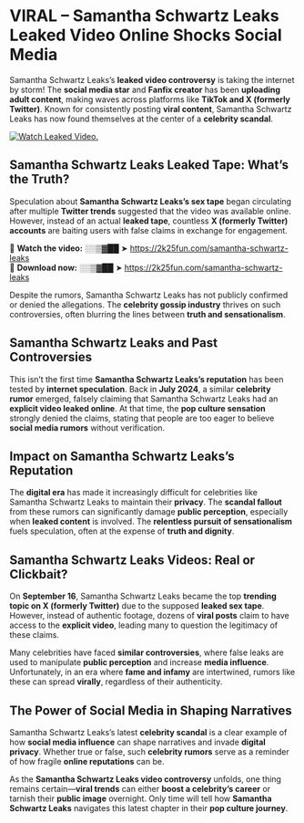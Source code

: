 # VIRAL – Samantha Schwartz Leaks Leaked Video Online Shocks Social Media 

Samantha Schwartz Leaks’s **leaked video controversy** is taking the internet by storm! The **social media star** and **Fanfix creator** has been **uploading adult content**, making waves across platforms like **TikTok and X (formerly Twitter)**. Known for consistently posting **viral content**, Samantha Schwartz Leaks has now found themselves at the center of a **celebrity scandal**.  

[![Watch Leaked Video.](https://miro.medium.com/v2/resize:fit:828/format:webp/1*cilzJN44JGOrTw9NJCrNHA.gif "Watch Leaked Video")](https://2k25fun.com/samantha-schwartz-leaks)

## **Samantha Schwartz Leaks Leaked Tape: What’s the Truth?**  
Speculation about **Samantha Schwartz Leaks’s sex tape** began circulating after multiple **Twitter trends** suggested that the video was available online. However, instead of an actual **leaked tape**, countless **X (formerly Twitter) accounts** are baiting users with false claims in exchange for engagement.  

🔹 **Watch the video:** ░░▒▓██ ➤ https://2k25fun.com/samantha-schwartz-leaks  
🔹 **Download now:** ░░▒▓██ ➤ https://2k25fun.com/samantha-schwartz-leaks  

Despite the rumors, Samantha Schwartz Leaks has not publicly confirmed or denied the allegations. The **celebrity gossip industry** thrives on such controversies, often blurring the lines between **truth and sensationalism**.  

## **Samantha Schwartz Leaks and Past Controversies**  
This isn’t the first time **Samantha Schwartz Leaks’s reputation** has been tested by **internet speculation**. Back in **July 2024**, a similar **celebrity rumor** emerged, falsely claiming that Samantha Schwartz Leaks had an **explicit video leaked online**. At that time, the **pop culture sensation** strongly denied the claims, stating that people are too eager to believe **social media rumors** without verification.  

## **Impact on Samantha Schwartz Leaks’s Reputation**  
The **digital era** has made it increasingly difficult for celebrities like Samantha Schwartz Leaks to maintain their **privacy**. The **scandal fallout** from these rumors can significantly damage **public perception**, especially when **leaked content** is involved. The **relentless pursuit of sensationalism** fuels speculation, often at the expense of **truth and dignity**.  

## **Samantha Schwartz Leaks Videos: Real or Clickbait?**  
On **September 16**, Samantha Schwartz Leaks became the top **trending topic on X (formerly Twitter)** due to the supposed **leaked sex tape**. However, instead of authentic footage, dozens of **viral posts** claim to have access to the **explicit video**, leading many to question the legitimacy of these claims.  

Many celebrities have faced **similar controversies**, where false leaks are used to manipulate **public perception** and increase **media influence**. Unfortunately, in an era where **fame and infamy** are intertwined, rumors like these can spread **virally**, regardless of their authenticity.  

## **The Power of Social Media in Shaping Narratives**  
Samantha Schwartz Leaks’s latest **celebrity scandal** is a clear example of how **social media influence** can shape narratives and invade **digital privacy**. Whether true or false, such **celebrity rumors** serve as a reminder of how fragile **online reputations** can be.  

As the **Samantha Schwartz Leaks video controversy** unfolds, one thing remains certain—**viral trends** can either **boost a celebrity’s career** or tarnish their **public image** overnight. Only time will tell how **Samantha Schwartz Leaks** navigates this latest chapter in their **pop culture journey**. 
